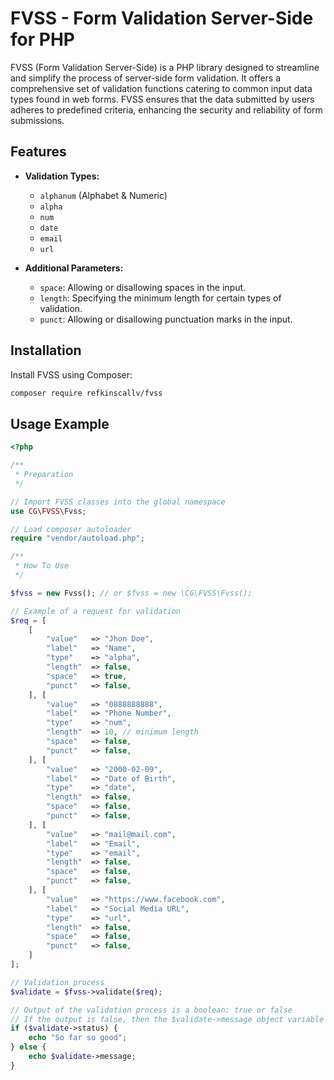 # FVSS - Form Validation Server-Side for PHP

FVSS (Form Validation Server-Side) is a PHP library designed to streamline and simplify the process of server-side form validation. It offers a comprehensive set of validation functions catering to common input data types found in web forms. FVSS ensures that the data submitted by users adheres to predefined criteria, enhancing the security and reliability of form submissions.

## Features

- **Validation Types:**
  - `alphanum` (Alphabet & Numeric)
  - `alpha`
  - `num`
  - `date`
  - `email`
  - `url`
  
- **Additional Parameters:**
  - `space`: Allowing or disallowing spaces in the input.
  - `length`: Specifying the minimum length for certain types of validation.
  - `punct`: Allowing or disallowing punctuation marks in the input.

## Installation

Install FVSS using Composer:

```bash
composer require refkinscallv/fvss
```

## Usage Example

```php
<?php

/**
 * Preparation
 */

// Import FVSS classes into the global namespace
use CG\FVSS\Fvss;

// Load composer autoloader
require "vendor/autoload.php";

/**
 * How To Use
 */

$fvss = new Fvss(); // or $fvss = new \CG\FVSS\Fvss();

// Example of a request for validation
$req = [
    [
        "value"   => "Jhon Doe",
        "label"   => "Name",
        "type"    => "alpha",
        "length"  => false,
        "space"   => true,
        "punct"   => false,
    ], [
        "value"   => "0888888888",
        "label"   => "Phone Number",
        "type"    => "num",
        "length"  => 10, // minimum length
        "space"   => false,
        "punct"   => false,
    ], [
        "value"   => "2000-02-09",
        "label"   => "Date of Birth",
        "type"    => "date",
        "length"  => false,
        "space"   => false,
        "punct"   => false,
    ], [
        "value"   => "mail@mail.com",
        "label"   => "Email",
        "type"    => "email",
        "length"  => false,
        "space"   => false,
        "punct"   => false,
    ], [
        "value"   => "https://www.facebook.com",
        "label"   => "Social Media URL",
        "type"    => "url",
        "length"  => false,
        "space"   => false,
        "punct"   => false,
    ]
];

// Validation process
$validate = $fvss->validate($req);

// Output of the validation process is a boolean: true or false
// If the output is false, then the $validate->message object variable will have the value of the error message
if ($validate->status) {
    echo "So far so good";
} else {
    echo $validate->message;
}
```